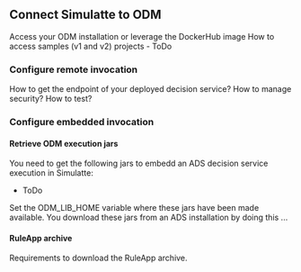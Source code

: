 ## Connect Simulatte to ODM

Access your ODM installation or leverage the DockerHub image
How to access samples (v1 and v2) projects - ToDo

### Configure remote invocation
How to get the endpoint of your deployed decision service?
How to manage security?
How to test?

### Configure embedded invocation
#### Retrieve ODM execution jars
You need to get the following jars to embedd an ADS decision service execution in Simulatte:
   * ToDo

Set the ODM_LIB_HOME variable where these jars have been made available.
You download these jars from an ADS installation by doing this ...

#### RuleApp archive
Requirements to download the RuleApp archive.
